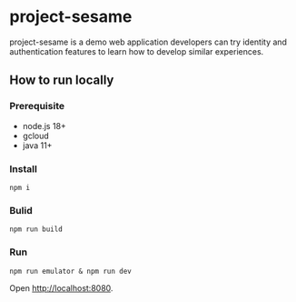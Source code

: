 # project-sesame

project-sesame is a demo web application developers can try identity and authentication features to learn how to develop similar experiences.

## How to run locally

### Prerequisite

* node.js 18+
* gcloud
* java 11+

### Install

```shell
npm i
```

### Bulid

```shell
npm run build
```

### Run

```shell
npm run emulator & npm run dev
```

Open [http://localhost:8080](http://localhost:8080).

